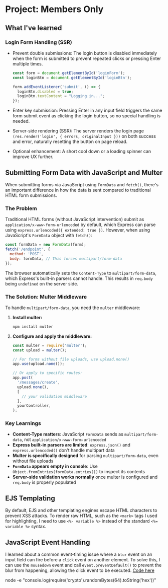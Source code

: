 # Project: Members Only

## What I've learned

### Login Form Handling (SSR)

- Prevent double submissions:
  The login button is disabled immediately when the form is submitted to prevent repeated clicks or pressing Enter multiple times.

  ```JavaScript
  const form = document.getElementById('loginForm');
  const loginBtn = document.getElementById('loginBtn');

  form.addEventListener('submit', () => {
    loginBtn.disabled = true;
    loginBtn.textContent = "Logging in...";
  });
  ```

- Enter key submission:
  Pressing Enter in any input field triggers the same form submit event as clicking the login button, so no special handling is needed.

- Server-side rendering (SSR):
  The server renders the login page `(res.render('login', { errors, originalInput }))` on both success and error, naturally resetting the button on page reload.

- Optional enhancement:
  A short cool down or a loading spinner can improve UX further.

## Submitting Form Data with JavaScript and Multer

When submitting forms via JavaScript using `FormData` and `fetch()`, there's an important difference in how the data is sent compared to traditional HTML form submissions.

### The Problem

Traditional HTML forms (without JavaScript intervention) submit as `application/x-www-form-urlencoded` by default, which Express can parse using `express.urlencoded({ extended: true })`. However, when using JavaScript's `FormData` object with `fetch()`:

```javascript
const formData = new FormData(form);
fetch('/endpoint', {
  method: 'POST',
  body: formData, // This forces multipart/form-data
});
```

The browser automatically sets the `Content-Type` to `multipart/form-data`, which Express's built-in parsers cannot handle. This results in `req.body` being `undefined` on the server side.

### The Solution: Multer Middleware

To handle `multipart/form-data`, you need the `multer` middleware:

1. **Install multer:**

   ```bash
   npm install multer
   ```

2. **Configure and apply the middleware:**

   ```javascript
   const multer = require('multer');
   const upload = multer();

   // For forms without file uploads, use upload.none()
   app.use(upload.none());

   // Or apply to specific routes:
   app.post(
     '/messages/create',
     upload.none(),
     [
       // your validation middleware
     ],
     yourController,
   );
   ```

### Key Learnings

- **Content-Type matters**: JavaScript `FormData` sends as `multipart/form-data`, not `application/x-www-form-urlencoded`
- **Express built-in parsers are limited**: `express.json()` and `express.urlencoded()` don't handle multipart data
- **Multer is specifically designed** for parsing `multipart/form-data`, even without file uploads
- **`FormData` appears empty in console**: Use `Object.fromEntries(formData.entries())` to inspect its contents
- **Server-side validation works normally** once multer is configured and `req.body` is properly populated

## EJS Templating

By default, EJS and other templating engines escape HTML characters to prevent XSS attacks. To render raw HTML, such as the `<mark>` tags I used for highlighting, I need to use `<%- variable %>` instead of the standard `<%= variable %>` syntax.

## JavaScript Event Handling

I learned about a common event-timing issue where a `blur` event on an input field can fire before a `click` event on another element. To solve this, I can use the `mousedown` event and call `event.preventDefault()` to prevent the blur from happening, allowing the click event to be executed.
[Code here](/src/public/scripts/explore.js)

node -e "console.log(require('crypto').randomBytes(64).toString('hex'))"
